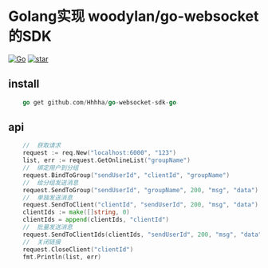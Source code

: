 # Golang实现 woodylan/go-websocket的SDK


[![Go](https://img.shields.io/badge/Go-1.13-blue.svg)](https://golang.google.cn)
[![star](https://img.shields.io/github/stars/Hhhha/go-websocket-sdk-go?style=social)](https://github.com/woodylan/go-websocket/stargazers)

## install
```go
    go get github.com/Hhhha/go-websocket-sdk-go
```
## api
```go
    //  获取请求
    request := req.New("localhost:6000", "123")
    list, err := request.GetOnlineList("groupName")
    //  绑定用户到分组
    request.BindToGroup("sendUserId", "clientId", "groupName")
    //  给分组发送消息
    request.SendToGroup("sendUserId", "groupName", 200, "msg", "data")
    //  单独发送消息
    request.SendToClient("clientId", "sendUserId", 200, "msg", "data")
    clientIds := make([]string, 0)
    clientIds = append(clientIds, "clientId")
    //  批量发送消息
    request.SendToClientIds(clientIds, "sendUserId", 200, "msg", "data")
    //  关闭链接
    request.CloseClient("clientId")
    fmt.Println(list, err)
```